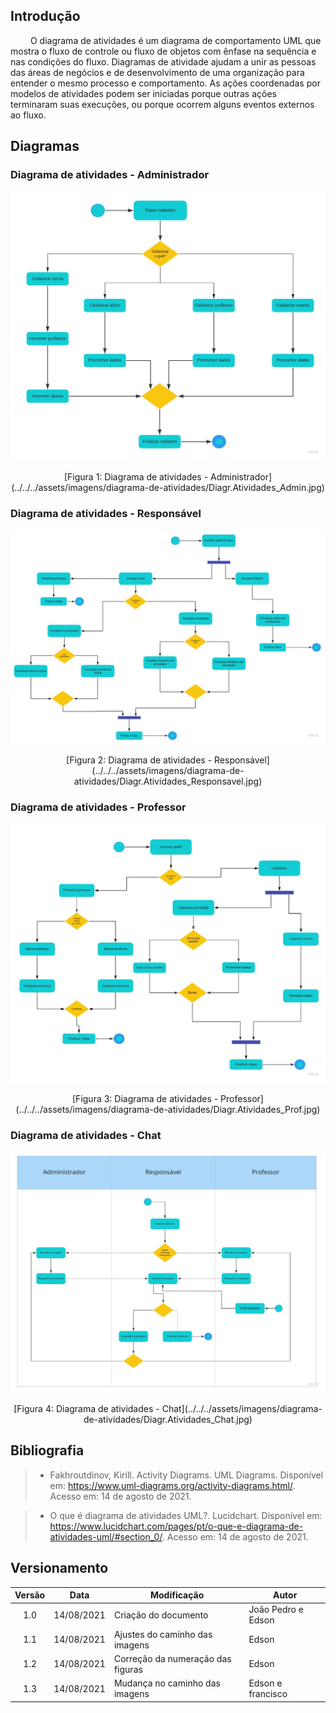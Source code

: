 ## Introdução

&emsp;&emsp;
O diagrama de atividades é um diagrama de comportamento UML que mostra o fluxo de controle ou fluxo de objetos com ênfase na sequência e nas condições do fluxo. Diagramas de atividade ajudam a unir as pessoas das áreas de negócios e de desenvolvimento de uma organização para entender o mesmo processo e comportamento. As ações coordenadas por modelos de atividades podem ser iniciadas porque outras ações terminaram suas execuções, ou porque ocorrem alguns eventos externos ao fluxo. 

## Diagramas

### Diagrama de atividades - Administrador

![Diagrama de atividades - Admin](../../../assets/imagens/diagrama-de-atividades/Diagr.Atividades_Admin.jpg)
<center>[Figura 1: Diagrama de atividades - Administrador](../../../assets/imagens/diagrama-de-atividades/Diagr.Atividades_Admin.jpg)</center>


### Diagrama de atividades - Responsável

![Diagrama de atividades - Responsável](../../../assets/imagens/diagrama-de-atividades/Diagr.Atividades_Responsavel.jpg)
<center>[Figura 2: Diagrama de atividades - Responsável](../../../assets/imagens/diagrama-de-atividades/Diagr.Atividades_Responsavel.jpg)</center>


### Diagrama de atividades - Professor

![Diagrama de atividades - Professor](../../../assets/imagens/diagrama-de-atividades/Diagr.Atividades_Prof.jpg)
<center>[Figura 3: Diagrama de atividades - Professor](../../../assets/imagens/diagrama-de-atividades/Diagr.Atividades_Prof.jpg)</center>


### Diagrama de atividades - Chat

![Diagrama de atividades - Chat](../../../assets/imagens/diagrama-de-atividades/Diagr.Atividades_Chat.jpg)
<center>[Figura 4: Diagrama de atividades - Chat](../../../assets/imagens/diagrama-de-atividades/Diagr.Atividades_Chat.jpg)</center>


## Bibliografia

> - Fakhroutdinov, Kirill. Activity Diagrams. UML Diagrams. Disponível em: <https://www.uml-diagrams.org/activity-diagrams.html/>. Acesso em: 14 de agosto de 2021.

> - O que é diagrama de atividades UML?. Lucidchart. Disponível em: <https://www.lucidchart.com/pages/pt/o-que-e-diagrama-de-atividades-uml/#section_0/>. Acesso em: 14 de agosto de 2021.

## Versionamento
| Versão | Data | Modificação | Autor |
|:-:|--|--|--|
|1.0|14/08/2021| Criação do documento | João Pedro e Edson |
|1.1|14/08/2021| Ajustes do caminho das imagens | Edson |
|1.2|14/08/2021| Correção da numeração das figuras | Edson |
|1.3|14/08/2021| Mudança no caminho das imagens | Edson e francisco |
